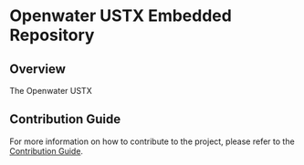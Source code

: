 # Openwater USTX Embedded Repository

## Overview

The Openwater USTX 

## Contribution Guide

For more information on how to contribute to the project, please refer to the [Contribution Guide](CONTRIBUTING.md).